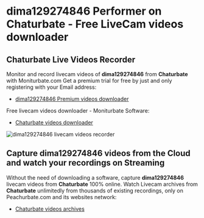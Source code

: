 # dima129274846 Performer on Chaturbate - Free LiveCam videos downloader

## Chaturbate Live Videos Recorder

Monitor and record livecam videos of **dima129274846** from **Chaturbate** with Moniturbate.com
Get a premium trial for free by just and only registering with your Email address:
* [dima129274846 Premium videos downloader](https://moniturbate.com/request-demo-licence-key.html)

Free livecam videos downloader - Moniturbate Software:
* [Chaturbate videos downloader](https://moniturbate.com/moniturbate-download-software.html)

![dima129274846 livecam videos recorder](https://peachurnet.com/templates/moniturbate-software.png)


## Capture dima129274846 videos from the Cloud and watch your recordings on Streaming

Without the need of downloading a software, capture **dima129274846** livecam videos from **Chaturbate** 100% online.
Watch Livecam archives from **Chaturbate** unlimitedly from thousands of existing recordings, only on Peachurbate.com and its websites network:
* [Chaturbate videos archives](https://peachurnet.com/)